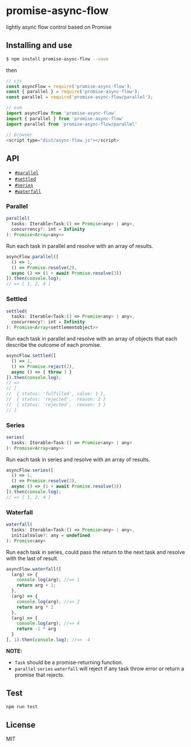 promise-async-flow
==================
lightly async flow control based on Promise

## Installing and use

```bash
$ npm install promise-async-flow --save
```
then

```js
// cjs
const asyncFlow = require('promise-async-flow');
const { parallel } = require('promise-async-flow');
const parallel = require('promise-async-flow/parallel');

// esm
import asyncFlow from 'promise-async-flow'
import { parallel } from 'promise-async-flow'
import parallel from 'promise-async-flow/parallel'

// browser
<script type="dist/async-flow.js"></script>
```

## API

- [`#parallel`](#parallel)
- [`#settled`](#settled)
- [`#series`](#series)
- [`#waterfall`](#waterfall)

### Parallel

```js
parallel(
  tasks: Iterable<Task:() => Promise<any> | any>,
  concurrency?: int = Infinity
): Promise<Array<any>>
```
Run each task in parallel and resolve with an array of results.

```js
asyncFlow.parallel([
  () => 1,
  () => Promise.resolve(2),
  async () => (1 + await Promise.resolve(3))
]).then(console.log);
// => [ 1, 2, 4 ]
```

### Settled

```js
settled(
  tasks: Iterable<Task:() => Promise<any> | any>,
  concurrency?: int = Infinity
): Promise<Array<settlementobject>>
```
Run each task in parallel and resolve with an array of objects that each describe the outcome of each promise.

```js
asyncFlow.settled([
  () => 1,
  () => Promise.reject(2),
  async () => { throw 3 }
]).then(console.log);
// => 
// [
//  { status: 'fulfilled', value: 1 },
//  { status: 'rejected',  reason: 2 }
//  { status: 'rejected',  reason: 3 }
// ]
```

### Series

```js
series(
  tasks: Iterable<Task:() => Promise<any> | any>
): Promise<Array<any>>
```
Run each task in series and resolve with an array of results.

```js
asyncFlow.series([
  () => 1,
  () => Promise.resolve(2),
  async () => (1 + await Promise.resolve(3))
]).then(console.log);
// => [ 1, 2, 4 ]
```

### Waterfall

```js
waterfall(
  tasks: Iterable<Task:() => Promise<any> | any>,
  initialValue?: any = undefined
): Promise<any>
```
Run each task in series, could pass the return to the next task and resolve with the last of result.

```js
asyncFlow.waterfall([
  (arg) => {
    console.log(arg); //=> 1
    return arg + 1;
  },
  (arg) => {
    console.log(arg); //=> 2
    return arg * 2
  },
  (arg) => {
    console.log(arg); //=> 4
    return -1 * arg
  }
], 1).then(console.log); //=> -4
```

**NOTE:** 

- `Task` should be a promise-returning function.
- `parallel` `series` `waterfall` will reject if any task throw error or return a promise that rejects.

## Test

```bash
npm run test
```

## License

MIT